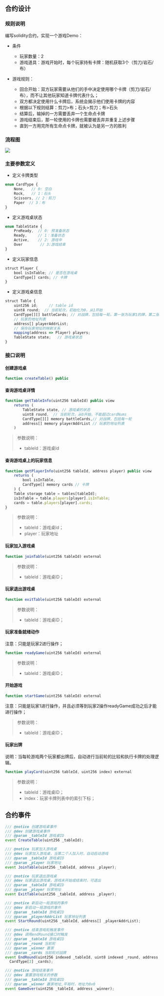 ## 合约设计

### 规则说明

编写solidity合约，实现一个游戏Demo：
- 条件

    - 玩家数量：2
    - 游戏道具：游戏开始时，每个玩家持有卡牌：随机获取3个（剪刀/岩石/布）
- 游戏规则：
    - 回合开始：双方玩家需要从他们的手中决定使用哪个卡牌（剪刀/岩石/布），而不让其他玩家知道卡牌代表什么；
    - 双方都决定使用什么卡牌后，系统会揭示他们使用卡牌的内容
    - 根据以下规则结算：剪刀>布；石头>剪刀；布>石头
    - 结算后，输掉的一方需要丢弃一个生命点卡牌
    - 游戏结束后，那一轮使用的卡牌也需要被丢弃并重复上述步骤
    - 直到一方用完所有生命点卡牌，就被认为是另一方的胜利

### 流程图

![][游戏demo流程图]

### 主要参数定义
- 定义卡牌类型
```js
enum CardType {
    None,   // 0: 空白
    Rock,   // 1：石头
    Scissors, // 2：剪刀
    Paper  // 3：布
}
```

- 定义游戏桌状态
```js
enum TableState {
    PreReady,  // 0: 预准备状态
    Ready,     // 1：准备状态
    Active,    // 2: 游戏中
    Over        // 3:游戏结束
}
```

- 定义玩家信息
```js
struct Player {
    bool isInTable; // 是否在游戏桌
    CardType[] cards; // 卡牌
}
```

- 定义游戏桌信息
```js
struct Table {
    uint256 id;     // table id
    uint8 round;  // 当前轮次，初始化为0，从1开始
    CardType[][] battleCards; // 对战牌，包括每一轮，第一张为玩家1的牌，第二张为玩家2的牌
    // 玩家的地址列表
    address[] playerAddrList;
    // 保存玩家地址的映射关系
    mapping(address => Player) players;
    TableState state;   // 游戏桌状态
}
```

### 接口说明

#### 创建游戏桌

```js
function createTable() public
```

#### 查询游戏桌详情

```js
function getTableInfo(uint256 tableId) public view 
    returns (
        TableState state, // 游戏桌的状态
        uint8 round,  // 当前轮次，从0开始，不能超过cardNums
        CardType[][] memory battleCards,// 对战牌，包括每一轮
        address[] memory playerAddrList // 玩家的地址列表
    ) 
```
> 参数说明：
>
> - tableId：游戏桌Id

#### 查询游戏桌上的玩家信息

```js
function getPlayerInfo(uint256 tableId, address player) public view 
    returns (
        bool isInTable,
        CardType[] memory cards // 卡牌
    ) {
    Table storage table = tables[tableId];
    isInTable = table.players[player].isInTable;
    cards = table.players[player].cards;
}
```
> 参数说明：
>
> - tableId：游戏桌Id；
> - player：玩家地址

#### 玩家加入游戏桌

```js
function joinTable(uint256 tableId) external
```
> 参数说明：
>
> - tableId：游戏桌ID；

#### 玩家退出游戏桌

```js
function exitTable(uint256 tableId) external
```
> 参数说明：
>
> - tableId：游戏桌ID；

#### 玩家准备就绪动作

注意：只能是玩家2进行操作；

```js
function readyGame(uint256 tableId) external
```
> 参数说明：
>
> - tableId：游戏桌ID；

#### 开始游戏

```js
function startGame(uint256 tableId) external
```
注意：只能是玩家1进行操作，并且必须等到玩家2操作readyGame成功之后才能进行操作；

> 参数说明：
>
> - tableId：游戏桌ID；

#### 玩家出牌
说明：当每轮游戏两个玩家都出牌后，自动进行当前轮的比较和执行卡牌的处理逻辑。

```js
function playCard(uint256 tableId, uint256 index) external
```
> 参数说明：
>
> - tableId：游戏桌ID；
> - index：玩家卡牌列表中的索引下标；


## 合约事件

```js
/// @notice 创建游戏桌事件
/// @dev 创建游戏桌事件
/// @param _tableId 游戏桌ID
event CreateTable(uint256 _tableId);

/// @notice 玩家加入游戏桌
/// @dev 玩家加入游戏桌，当第二个人加入时，自动启动游戏
/// @param _tableId 游戏桌ID
/// @param _player 玩家地址
event JoinTable(uint256 _tableId, address _player);

/// @notice 玩家退出游戏桌
/// @dev 玩家退出游戏桌，游戏未开始或结束时，可退出
/// @param _tableId 游戏桌ID
/// @param _player 玩家地址
event ExitTable(uint256 _tableId, address _player);

/// @notice 新启动一局游戏的事件
/// @dev 新启动一局游戏的事件
/// @param _tableId 游戏桌ID
/// @param _playerAddrList 玩家地址列表
event StartRound(uint256 _tableId, address[] _playerAddrList);

/// @notice 结束游戏轮触发事件
/// @dev 调用endRound接口时触发
/// @param _tableId 游戏桌ID
/// @param _round 当前轮
/// @param _winner 赢家
/// @param _cards 当前轮对战牌
event EndRound(uint256 indexed _tableId, uint8 indexed _round, address _winner,     
  CardType[2] _cards);

/// @notice 游戏结束事件
/// @dev 重置游戏相关的参数
/// @param _tableId 游戏桌ID
/// @param _winner 赢家地址,平局时，地址为0x0
event GameOver(uint256 _tableId, address _winner);
```



[游戏demo流程图]: ./resource/RockPaperScissorsGame_flowchar.png

